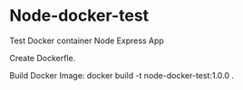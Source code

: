 # Node-docker-test
Test Docker container Node Express App

Create Dockerfle.

Build Docker Image:
docker build -t node-docker-test:1.0.0 .